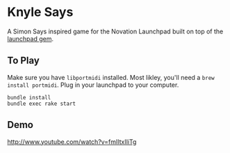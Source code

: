 # Knyle Says

A Simon Says inspired game for the Novation Launchpad built on top of the [launchpad gem](https://github.com/thomasjachmann/launchpad).

## To Play

Make sure you have `libportmidi` installed. Most likley, you'll need a `brew install portmidi`. Plug in your launchpad to your computer.

```
bundle install
bundle exec rake start
```

## Demo

<http://www.youtube.com/watch?v=fmIltxIIiTg>
